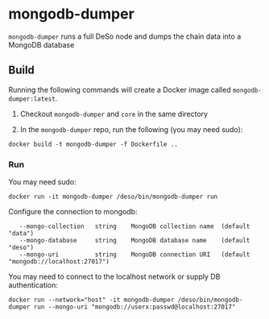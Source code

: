 # mongodb-dumper

`mongodb-dumper` runs a full DeSo node and dumps the chain data into a MongoDB database

## Build

Running the following commands will create a Docker image called `mongodb-dumper:latest`.

1. Checkout `mongodb-dumper` and `core` in the same directory

2. In the `mongodb-dumper` repo, run the following (you may need sudo):

```
docker build -t mongodb-dumper -f Dockerfile ..
```

### Run

You may need sudo:

```
docker run -it mongodb-dumper /deso/bin/mongodb-dumper run
```

Configure the connection to mongodb:

```
   --mongo-collection   string    MongoDB collection name  (default "data")
   --mongo-database     string    MongoDB database name    (default "deso")
   --mongo-uri          string    MongoDB connection URI   (default "mongodb://localhost:27017")
```

You may need to connect to the localhost network or supply DB authentication:

```
docker run --network="host" -it mongodb-dumper /deso/bin/mongodb-dumper run --mongo-uri "mongodb://userx:passwd@localhost:27017"
```

